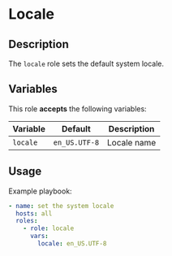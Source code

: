Locale
======

Description
-----------

The `locale` role sets the default system locale.


Variables
---------

This role **accepts** the following variables:

Variable | Default       | Description
---------|---------------|------------
`locale` | `en_US.UTF-8` | Locale name


Usage
-----

Example playbook:

````yaml
- name: set the system locale
  hosts: all
  roles:
    - role: locale
      vars:
        locale: en_US.UTF-8
````
